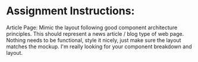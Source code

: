 # Assignment Instructions:

Article Page:
Mimic the layout following good component architecture principles. This should represent a news article / blog type of web page. Nothing needs to be functional, style it nicely, just make sure the layout matches the mockup. I'm really looking for your component breakdown and layout.

